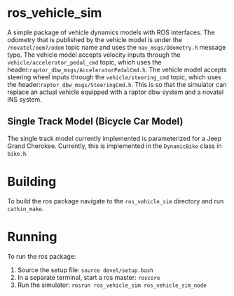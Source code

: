 # ros_vehicle_sim
A simple package of vehicle dynamics models with ROS interfaces. The odometry that is published by the vehicle model is under the `/novatel/oem7/odom` topic name and uses the `nav_msgs/Odometry.h` message type. The vehicle model accepts velocity inputs through the `vehicle/accelerator_pedal_cmd` topic, which uses the header:`raptor_dbw_msgs/AcceleratorPedalCmd.h`. The vehicle model accepts steering wheel inputs through the `vehicle/steering_cmd` topic, which uses the header:`raptor_dbw_msgs/SteeringCmd.h`. This is so that the simulator can replace an actual vehicle equipped with a raptor dbw system and a novatel INS system.

## Single Track Model (Bicycle Car Model)
The single track model currently implemented is parameterized for a Jeep Grand Cherokee. Currently, this is implemented in the `DynamicBike` class in `bike.h`.

# Building
To build the ros package navigate to the `ros_vehicle_sim` directory and run `catkin_make`.

# Running
To run the ros package:
1. Source the setup file: `source devel/setup.bash`
2. In a separate terminal, start a ros master: `roscore`
2. Run the simulator: `rosrun ros_vehicle_sim ros_vehicle_sim_node`
